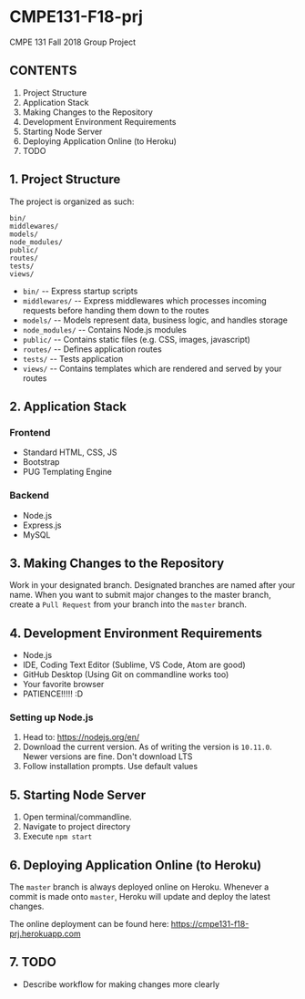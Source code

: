 # CMPE131-F18-prj
CMPE 131 Fall 2018 Group Project

## CONTENTS
1. Project Structure
2. Application Stack
3. Making Changes to the Repository
4. Development Environment Requirements
5. Starting Node Server
6. Deploying Application Online (to Heroku)
7. TODO

## 1. Project Structure
The project is organized as such:

```
bin/
middlewares/
models/
node_modules/
public/
routes/
tests/
views/
```
- `bin/` -- Express startup scripts
- `middlewares/` -- Express middlewares which processes incoming requests before handing them down to the routes
- `models/` -- Models represent data, business logic, and handles storage
- `node_modules/` -- Contains Node.js modules
- `public/` -- Contains static files (e.g. CSS, images, javascript)
- `routes/` -- Defines application routes 
- `tests/` -- Tests application
- `views/` -- Contains templates which are rendered and served by your routes

## 2. Application Stack

### Frontend
- Standard HTML, CSS, JS
- Bootstrap
- PUG Templating Engine

### Backend
- Node.js
- Express.js
- MySQL

## 3. Making Changes to the Repository
Work in your designated branch. Designated branches are named after your name. When you want to submit major changes to the master branch, create a `Pull Request` from your branch into the `master` branch.

## 4. Development Environment Requirements
- Node.js
- IDE, Coding Text Editor (Sublime, VS Code, Atom are good)
- GitHub Desktop (Using Git on commandline works too)
- Your favorite browser
- PATIENCE!!!!! :D

### Setting up Node.js
1. Head to: https://nodejs.org/en/
2. Download the current version. As of writing the version is `10.11.0`. Newer versions are fine. Don't download LTS
3. Follow installation prompts. Use default values

## 5. Starting Node Server
1. Open terminal/commandline.
2. Navigate to project directory
3. Execute `npm start`

## 6. Deploying Application Online (to Heroku)
The `master` branch is always deployed online on Heroku. Whenever a commit is made onto `master`, Heroku will update and deploy the latest changes.

The online deployment can be found here: https://cmpe131-f18-prj.herokuapp.com

## 7. TODO
- Describe workflow for making changes more clearly
